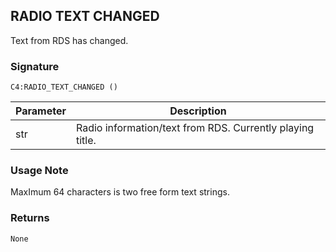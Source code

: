 ## RADIO TEXT CHANGED

Text from RDS has changed.

### Signature

`C4:RADIO_TEXT_CHANGED ()`


| Parameter | Description |
| --- | --- |
| str | Radio information/text from RDS. Currently playing title. |


### Usage Note

MaxImum 64 characters is two free form text strings.


### Returns

`None`